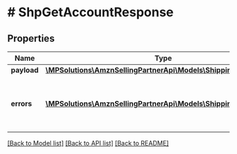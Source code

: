 # # ShpGetAccountResponse

## Properties

Name | Type | Description | Notes
------------ | ------------- | ------------- | -------------
**payload** | [**\MPSolutions\AmznSellingPartnerApi\Models\Shipping\ShpAccount**](ShpAccount.md) |  | [optional]
**errors** | [**\MPSolutions\AmznSellingPartnerApi\Models\Shipping\ShpError[]**](ShpError.md) | A list of error responses returned when a request is unsuccessful. | [optional]

[[Back to Model list]](../../README.md#models) [[Back to API list]](../../README.md#endpoints) [[Back to README]](../../README.md)
